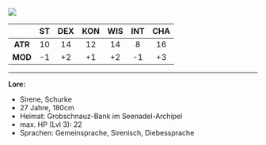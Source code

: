 ![](images/sassa.png)


|         | ST  | DEX | KON | WIS | INT | CHA |
| :-----: | :-: | :-: | :-: | :-: | :-: | :-: |
| **ATR** | 10  | 14  | 12  | 14  |  8  | 16  |
| **MOD** | -1  | +2  | +1  | +2  | -1  | +3  |

-----------------------------------------

**Lore:** <br>
- Sirene, Schurke
- 27 Jahre, 180cm
- Heimat: Grobschnauz-Bank im Seenadel-Archipel 
- max. HP (Lvl 3): 22
- Sprachen: Gemeinsprache, Sirenisch, Diebessprache